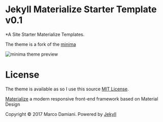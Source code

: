 # Jekyll Materialize Starter Template v0.1

*A Site Starter Materialize Templates.

The theme is a fork of the [minima][1]

![minima theme preview](https:www.panoramedia.eu/jekyllmaterialize/screenshot.png)


# License

The theme is available as so I use this source [MIT License][2].

[Materialize][3] a  modern responsive front-end framework based on Material Design

Copyright © 2017 Marco Damiani. Powered by <a href="http://jekyllrb.com">Jekyll</a>

[1]: https://github.com/jekyll/minima
[2]: https://opensource.org/licenses/MIT
[3]: http://materializecss.com/
